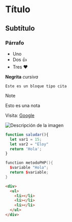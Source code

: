 # Título 
## Subtítulo 
### Párrafo 

- Uno 
- Dos 👍
- Tres ❤️

**Negrita**
*cursiva* 

```
Este es un bloque tipo cita
```
> [!NOTE]
> Esto es una nota

Visita: [Google](https://www.google.com)

![Descripción de la imagen](https://imgs.search.brave.com/IcyIvM6oCMlzR0XytB8R5W2579TJkPPI3UUN9vM8a8c/rs:fit:860:0:0:0/g:ce/aHR0cHM6Ly9pMC53/cC5jb20vY29kaWdv/ZXNwYWd1ZXRpLmNv/bS93cC1jb250ZW50/L3VwbG9hZHMvMjAy/MS8wNC9nb2t1LWlz/bGEtZGVsLXRlc29y/by5qcGc_cmVzaXpl/PTY0MCwzNjMmc3Ns/PTE)


```js
function saludar(){
  let var1 = 15;
  let var2 = "Eloy"
  return 'Hola';
}
```

```cpp
function metodoPHP(){
  $variable "Hola";
  return $variable;
}
```

```html
<div>
  <ul>
    <li></li>
    <li></li>
    <li></li>
  </ul>
</div>
```


